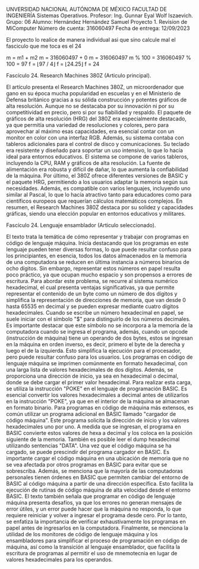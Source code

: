 UNVERSIDAD NACIONAL AUTÓNOMA DE MÉXICO FACULTAD DE INGENIERÍA Sistemas Operativos. Profesor: Ing. Gunnar Eyal Wolf Iszaevich. Grupo: 06 Alumno: Hernández Hernández Samuel Proyecto 1. 
Revision de MiComputer Número de cuenta: 316060497 Fecha de entrega: 12/09/2023


El proyecto lo realice de manera individual asi que sino calcule mal el fasciculo que me toca es el 24

m = m1 + m2 
m = 316060497 + 0 
m = 316060497 
m % 100 = 316060497 % 100 = 97 
f = ⌊97 / 4⌋ 
f = ⌊24.25⌋ 
f = 24


Fascículo 24. Research Machines 380Z (Articulo principal).

El artículo presenta el Research Machines 380Z, un microordenador que gano en su época mucha popularidad en escuelas y en el Ministerio de Defensa británico gracias a su sólida 
construcción y potentes gráficos de alta resolución. Aunque no se destacaba por su innovación ni por su competitividad en precio, pero si por su fiabilidad y respaldo. El paquete de 
gráficos de alta resolución (HRG) del 380Z era especialmente destacado, ya que permitía una variedad de resoluciones y colores, pero para aprovechar al máximo esas capacidades, era 
esencial contar con un monitor en color con una interfaz RGB. Además, su sistema contaba con tableros adicionales para el control de disco y comunicaciones. Su teclado era resistente y 
diseñado para soportar un uso intensivo, lo que lo hacía ideal para entornos educativos. El sistema se compone de varios tableros, incluyendo la CPU, RAM y gráficos de alta resolución. 
La fuente de alimentación era robusta y difícil de dañar, lo que aumenta la confiabilidad de la máquina. Por último, el 380Z ofrece diferentes versiones de BASIC y el paquete HRG, 
permitiendo a los usuarios adaptar la memoria según sus necesidades. Además, es compatible con varios lenguajes, incluyendo uno similar al Pascal, lo que lo hacía atractivo tanto para 
educadores como para científicos europeos que requerían cálculos matemáticos complejos. En resumen, el Research Machines 380Z destaca por su solidez y capacidades gráficas, siendo una 
elección popular en entornos educativos y militares.

Fascículo 24. Lenguaje ensamblador (Articulo seleccionado).

El texto trata la temática de cómo representar y trabajar con programas en código de lenguaje máquina. Inicia destacando que los programas en este lenguaje pueden tener diversas 
formas, lo que puede resultar confuso para los principiantes, en esencia, todos los datos almacenados en la memoria de una computadora se reducen en última instancia a números binarios 
de ocho dígitos. Sin embargo, representar estos números en papel resulta poco práctico, ya que ocupan mucho espacio y son propensos a errores de escritura. Para abordar este problema, 
se recurre al sistema numérico hexadecimal, el cual presenta ventajas significativas, ya que permite representar el contenido de un byte como un número de dos dígitos y simplifica la 
representación de direcciones de memoria, que van desde 0 hasta 65535 en decimal y se pueden expresar mediante cuatro dígitos hexadecimales. Cuando se escribe un número hexadecimal en 
papel, se suele iniciar con el símbolo "$" para distinguirlo de los números decimales. Es importante destacar que este símbolo no se incorpora a la memoria de la computadora cuando se 
ingresa el programa, además, cuando un opcode (instrucción de máquina) tiene un operando de dos bytes, estos se ingresan en la máquina en orden inverso, es decir, primero el byte de la 
derecha y luego el de la izquierda. Esto simplifica la ejecución para el procesador, pero puede resultar confuso para los usuarios. Los programas en código de lenguaje máquina se 
imprimen comúnmente en formato hexadecimal, con una larga lista de valores hexadecimales de dos dígitos. Además, se proporciona una dirección de inicio, ya sea en hexadecimal o 
decimal, donde se debe cargar el primer valor hexadecimal. Para realizar esta carga, se utiliza la instrucción "POKE" en el lenguaje de programación BASIC. Es esencial convertir los 
valores hexadecimales a decimal antes de utilizarlos en la instrucción "POKE", ya que en el interior de la máquina se almacenan en formato binario. Para programas en código de máquina 
más extensos, es común utilizar un programa adicional en BASIC llamado "cargador de código máquina". Este programa solicita la dirección de inicio y los valores hexadecimales uno por 
uno. A medida que se ingresan, el programa en BASIC convierte estos valores de hexa a decimal y los coloca en la posición siguiente de la memoria. También es posible leer el dump 
hexadecimal utilizando sentencias "DATA". Una vez que el código máquina se ha cargado, se puede prescindir del programa cargador en BASIC. Es importante cargar el código máquina en una 
ubicación de memoria que no se vea afectada por otros programas en BASIC para evitar que se sobrescriba. Además, se menciona que la mayoría de las computadoras personales tienen 
órdenes en BASIC que permiten cambiar del entorno de BASIC al código máquina a partir de una dirección específica. Esto facilita la ejecución de rutinas de código máquina de alta 
velocidad desde el entorno BASIC. El texto también señala que programar en código de lenguaje máquina presenta desafíos, ya que los errores no generan mensajes de error útiles, y un 
error puede hacer que la máquina no responda, lo que requiere reiniciar y volver a ingresar el programa desde cero. Por lo tanto, se enfatiza la importancia de verificar 
exhaustivamente los programas en papel antes de ingresarlos en la computadora. Finalmente, se menciona la utilidad de los monitores de código de lenguaje máquina y los ensambladores 
para simplificar el proceso de programación en código de máquina, así como la transición al lenguaje ensamblador, que facilita la escritura de programas al permitir el uso de 
mnemotecnia en lugar de valores hexadecimales para los operandos.

